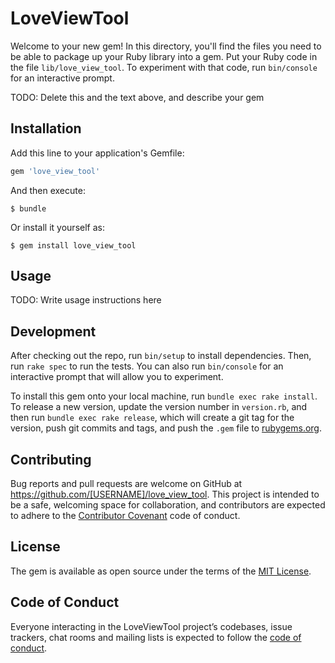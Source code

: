 # LoveViewTool

Welcome to your new gem! In this directory, you'll find the files you need to be able to package up your Ruby library into a gem. Put your Ruby code in the file `lib/love_view_tool`. To experiment with that code, run `bin/console` for an interactive prompt.

TODO: Delete this and the text above, and describe your gem

## Installation

Add this line to your application's Gemfile:

```ruby
gem 'love_view_tool'
```

And then execute:

    $ bundle

Or install it yourself as:

    $ gem install love_view_tool

## Usage

TODO: Write usage instructions here

## Development

After checking out the repo, run `bin/setup` to install dependencies. Then, run `rake spec` to run the tests. You can also run `bin/console` for an interactive prompt that will allow you to experiment.

To install this gem onto your local machine, run `bundle exec rake install`. To release a new version, update the version number in `version.rb`, and then run `bundle exec rake release`, which will create a git tag for the version, push git commits and tags, and push the `.gem` file to [rubygems.org](https://rubygems.org).

## Contributing

Bug reports and pull requests are welcome on GitHub at https://github.com/[USERNAME]/love_view_tool. This project is intended to be a safe, welcoming space for collaboration, and contributors are expected to adhere to the [Contributor Covenant](http://contributor-covenant.org) code of conduct.

## License

The gem is available as open source under the terms of the [MIT License](https://opensource.org/licenses/MIT).

## Code of Conduct

Everyone interacting in the LoveViewTool project’s codebases, issue trackers, chat rooms and mailing lists is expected to follow the [code of conduct](https://github.com/[USERNAME]/love_view_tool/blob/master/CODE_OF_CONDUCT.md).
